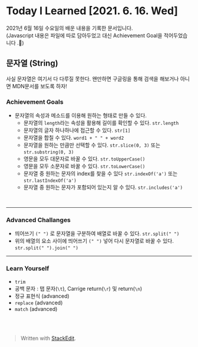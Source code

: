 ﻿
# Today I Learned [2021. 6. 16. Wed]

2021년 6월 16일 수요일의 배운 내용을 기록한 문서입니다.  
(Javascript 내용은 파일에 따로 담아두었고 대신 Achievement Goal을 적어두었습니다 .🙂)


## 문자열 (String)
사실 문자열은 여기서 다 다루질 못한다. 왠만하면 구글링을 통해 검색을 해보거나 아니면 MDN문서를 보도록 하자!

### Achievement Goals

-   문자열의 속성과 메소드를 이용해 원하는 형태로 만들 수 있다.
    -   문자열의 `length`라는 속성을 활용해 길이를 확인할 수 있다. `str.length`
    -   문자열의 글자 하나하나에 접근할 수 있다. `str[1]`
    -   문자열을 합칠 수 있다. `word1 + " " + word2`
    -   문자열을 원하는 만큼만 선택할 수 있다. `str.slice(0, 3)` 또는 `str.substring(0, 3)`
    -   영문을 모두 대문자로 바꿀 수 있다. `str.toUpperCase()`
    -   영문을 모두 소문자로 바꿀 수 있다. `str.toLowerCase()`
    -   문자열 중 원하는 문자의 index를 찾을 수 있다 `str.indexOf('a')` 또는 `str.lastIndexOf('a')`
    -   문자열 중 원하는 문자가 포함되어 있는지 알 수 있다. `str.includes('a')`

<br>

---

### Advanced Challanges

-   띄어쓰기 `(" ")` 로 문자열을 구분하여 배열로 바꿀 수 있다. `str.split(" ")`
-   위의 배열의 요소 사이에 띄어쓰기 `(" ")` 넣어 다시 문자열로 바꿀 수 있다. `str.split(" ").join(" ")`

---

### Learn Yourself
- `trim`  
- 공백 문자 : 탭 문자(`\t`), Carrige return(`\r`) 및 return(`\n`)
- 정규 표현식 (advanced)
- `replace` (advanced)
- `match` (advanced)

<br><br>

> Written with [StackEdit](https://stackedit.io/).
